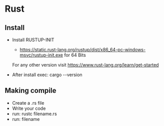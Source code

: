 # Rust

## Install

- Install RUSTUP-INIT
    - https://static.rust-lang.org/rustup/dist/x86_64-pc-windows-msvc/rustup-init.exe for 64 Bits
    
    For any other version visit https://www.rust-lang.org/learn/get-started

- After install exec:
    cargo --version


## Making compile

- Create a .rs file
- Write your code
- run: rustc filename.rs
- run: filename
